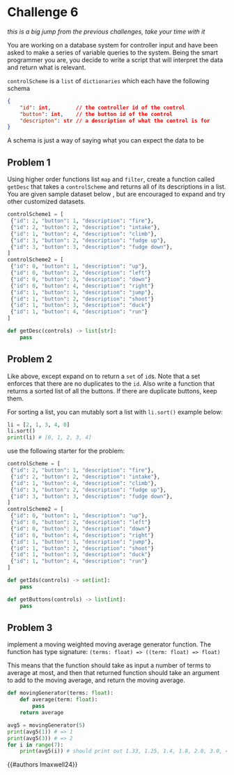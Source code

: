 # Challenge 6

*this is a big jump from the previous challenges, take your time with it*

You are working on a database system for controller input and have been asked to make a series of variable queries to the system. Being the smart programmer you are, you decide to write a script that will interpret the data and return what is relevant. 

`controlScheme` is a `list` of `dictionaries` which each have the following schema

```json
{
	"id": int,        // the controller id of the control
	"button": int,    // the button id of the control
	"descripton": str // a description of what the control is for
}
```

A schema is just a way of saying what you can expect the data to be

## Problem 1
Using higher order functions list `map` and `filter`, create a function called `getDesc` that takes a `controlScheme` and returns all of its descriptions in a list. You are given sample dataset below , but are encouraged to expand and try other customized datasets.
```py
controlScheme1 = [
 {"id": 2, "button": 1, "description": "fire"}, 
 {"id": 2, "button": 2, "description": "intake"},
 {"id": 1, "button": 4, "description": "climb"},
 {"id": 3, "button": 2, "description": "fudge up"},
 {"id": 3, "button": 3, "description": "fudge down"},
]
controlScheme2 = [
 {"id": 0, "button": 1, "description": "up"},
 {"id": 0, "button": 2, "description": "left"}
 {"id": 0, "button": 3, "description": "down"}
 {"id": 0, "button": 4, "description": "right"}
 {"id": 1, "button": 1, "description": "jump"},
 {"id": 1, "button": 2, "description": "shoot"}
 {"id": 1, "button": 3, "description": "duck"}
 {"id": 1, "button": 4, "description": "run"}
]

def getDesc(controls) -> list[str]:
	pass
```

## Problem 2
Like above, except expand on to return a `set` of `id`s. Note that a set enforces that there are no duplicates to the `id`. Also write a function that returns a sorted list of all the buttons. If there are duplicate buttons, keep them.

For sorting a list, you can mutably sort a list with `li.sort()` example below:
```py
li = [2, 1, 3, 4, 0]
li.sort()
print(li) # [0, 1, 2, 3, 4]
```

use the following starter for the problem:
```py
controlScheme = [
 {"id": 2, "button": 1, "description": "fire"}, 
 {"id": 2, "button": 2, "description": "intake"},
 {"id": 1, "button": 4, "description": "climb"},
 {"id": 3, "button": 2, "description": "fudge up"},
 {"id": 3, "button": 3, "description": "fudge down"},
]
controlScheme2 = [
 {"id": 0, "button": 1, "description": "up"},
 {"id": 0, "button": 2, "description": "left"}
 {"id": 0, "button": 3, "description": "down"}
 {"id": 0, "button": 4, "description": "right"}
 {"id": 1, "button": 1, "description": "jump"},
 {"id": 1, "button": 2, "description": "shoot"}
 {"id": 1, "button": 3, "description": "duck"}
 {"id": 1, "button": 4, "description": "run"}
]

def getIds(controls) -> set[int]:
	pass

def getButtons(controls) -> list[int]:
	pass
```


## Problem 3

implement a moving weighted moving average generator function. The function has type signature: `(terms: float) => ((term: float) => float)`

This means that the function should take as input a number of terms to average at most, and then that returned function should take an argument to add to the moving average, and return the moving average.


```py
def movingGenerator(terms: float):
	def average(term: float):
		pass
	return average

avg5 = movingGenerator(5)
print(avg5(1)) # => 1
print(avg5(3)) # => 2
for i in range(7):
	print(avg5(i)) # should print out 1.33, 1.25, 1.4, 1.8, 2.0, 3.0, 4.0
```

{{#authors lmaxwell24}}